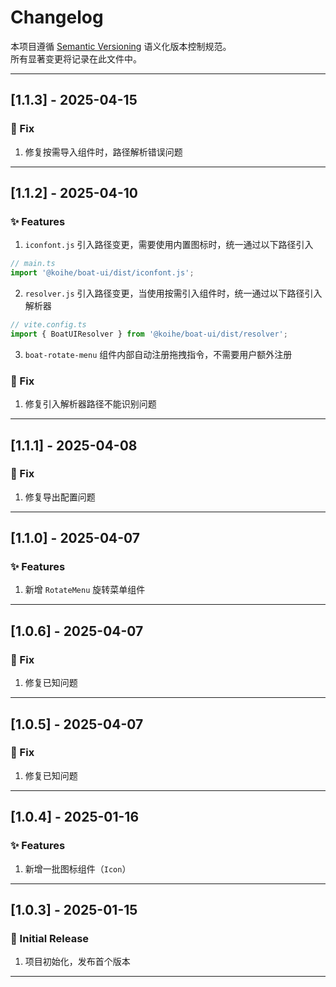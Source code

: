 # Changelog

本项目遵循 [Semantic Versioning](https://semver.org/lang/zh-CN/) 语义化版本控制规范。  
所有显著变更将记录在此文件中。

---

## [1.1.3] - 2025-04-15

### 🐛 Fix

1. 修复按需导入组件时，路径解析错误问题

---

## [1.1.2] - 2025-04-10

### ✨ Features

1. `iconfont.js` 引入路径变更，需要使用内置图标时，统一通过以下路径引入
```javascript
// main.ts
import '@koihe/boat-ui/dist/iconfont.js';
```
2. `resolver.js` 引入路径变更，当使用按需引入组件时，统一通过以下路径引入解析器
```javascript
// vite.config.ts
import { BoatUIResolver } from '@koihe/boat-ui/dist/resolver';
```
3. `boat-rotate-menu` 组件内部自动注册拖拽指令，不需要用户额外注册

### 🐛 Fix

1. 修复引入解析器路径不能识别问题

---

## [1.1.1] - 2025-04-08

### 🐛 Fix

1. 修复导出配置问题

---

## [1.1.0] - 2025-04-07

### ✨ Features

1. 新增 `RotateMenu` 旋转菜单组件

---

## [1.0.6] - 2025-04-07

### 🐛 Fix

1. 修复已知问题

---

## [1.0.5] - 2025-04-07

### 🐛 Fix

1. 修复已知问题

---

## [1.0.4] - 2025-01-16

### ✨ Features

1. 新增一批图标组件（`Icon`）

---

## [1.0.3] - 2025-01-15

### 🎉 Initial Release

1. 项目初始化，发布首个版本

---

<!-- 以下是版本链接占位，可在使用 GitHub Releases 或 tags 后替换 -->
<!--
[Unreleased]: https://github.com/JY-HE/koihe-boat
[1.0.5]: https://github.com/JY-HE/koihe-boat/tree/v1.0.5
[1.0.4]: https://github.com/JY-HE/koihe-boat/tree/v1.0.4
-->
